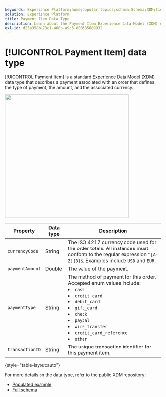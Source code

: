 ```yaml
---
keywords: Experience Platform;home;popular topics;schema;Schema;XDM;fields;schemas;Schemas;payment item;datatype;data-type;data type;
solution: Experience Platform
title: Payment Item Data Type
description: Learn about the Payment Item Experience Data Model (XDM) data type.
exl-id: d25a358b-73c1-468b-a9c5-808385689932
---
```

# [!UICONTROL Payment Item] data type

[!UICONTROL Payment Item] is a standard Experience Data Model (XDM) data type that describes a payment associated with an order that defines the type of payment, the amount, and the associated currency.

<img src='../images/data-types/payment-item.PNG' width=400 /><br />

| Property | Data type | Description |
| --- | --- | --- |
| `currencyCode` | String | The ISO 4217 currency code used for the order totals. All instances must conform to the regular expression `^[A-Z]{3}$`. Examples include `USD` and `EUR`. |
| `paymentAmount` | Double | The value of the payment. |
| `paymentType` | String | The method of payment for this order. Accepted enum values include: <li> `cash` </li> <li> `credit_card` </li> <li> `debit_card` </li> <li> `gift_card` </li> <li> `check` </li> <li> `paypal` </li> <li> `wire_transfer` </li> <li> `credit_card_reference` </li> <li> `other` </li> |
| `transactionID` | String | The unique transaction identifier for this payment item. |

{style="table-layout:auto"}

For more details on the data type, refer to the public XDM repository:

* [Populated example](https://github.com/adobe/xdm/blob/master/components/datatypes/data/paymentitem.example.1.json)
* [Full schema](https://github.com/adobe/xdm/blob/master/components/datatypes/data/paymentitem.schema.json)

